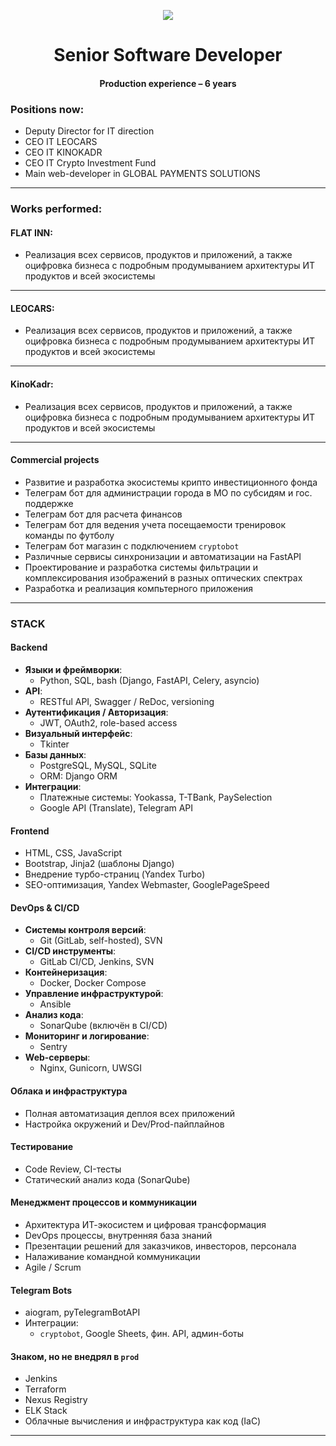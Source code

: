 <p align="center">
  <img src="https://leocars-rental.ru/static/general/logo/developer.svg"
</p>
<h1 align="center">Senior Software Developer</h1>
<h4 align="center">Production experience – 6 years</h4>
  
### Positions now:
- Deputy Director for IT direction
- CEO IT LEOCARS
- CEO IT KINOKADR
- CEO IT Crypto Investment Fund
- Main web-developer in GLOBAL PAYMENTS SOLUTIONS
---
  
### Works performed:
#### **FLAT INN**:
- Реализация всех сервисов, продуктов и приложений, а также оцифровка бизнеса с подробным продумыванием архитектуры ИТ продуктов и всей экосистемы

---
#### **LEOCARS**:
- Реализация всех сервисов, продуктов и приложений, а также оцифровка бизнеса с подробным продумыванием архитектуры ИТ продуктов и всей экосистемы

---
#### **KinoKadr**:
- Реализация всех сервисов, продуктов и приложений, а также оцифровка бизнеса с подробным продумыванием архитектуры ИТ продуктов и всей экосистемы

---
#### **Commercial projects**
- Развитие и разработка экосистемы крипто инвестиционного фонда
- Телеграм бот для администрации города в МО по субсидям и гос. поддержке
- Телеграм бот для расчета финансов
- Телеграм бот для ведения учета посещаемости тренировок команды по футболу
- Телеграм бот магазин с подключением `cryptobot`
- Различные сервисы синхронизации и автоматизации на FastAPI
- Проектирование и разработка системы фильтрации и комплексирования изображений в разных оптических спектрах
- Разработка и реализация компьтерного приложения

---
### STACK
#### Backend
- **Языки и фреймворки**:
	- Python, SQL, bash (Django, FastAPI, Celery, asyncio)
- **API**:
	- RESTful API, Swagger / ReDoc, versioning
- **Аутентификация / Авторизация**:
	- JWT, OAuth2, role-based access
- **Визуальный интерфейс**:
	- Tkinter
- **Базы данных**:
	- PostgreSQL, MySQL, SQLite
	- ORM: Django ORM
- **Интеграции**:
	- Платежные системы: Yookassa, T-TBank, PaySelection
	- Google API (Translate), Telegram API
####  Frontend
- HTML, CSS, JavaScript
- Bootstrap, Jinja2 (шаблоны Django)
- Внедрение турбо-страниц (Yandex Turbo)
- SEO-оптимизация, Yandex Webmaster, GooglePageSpeed
#### DevOps & CI/CD
- **Системы контроля версий**:
	- Git (GitLab, self-hosted), SVN
- **CI/CD инструменты**:
	- GitLab CI/CD, Jenkins, SVN
- **Контейнеризация**:
	- Docker, Docker Compose
- **Управление инфраструктурой**:
	- Ansible
- **Анализ кода**:
	- SonarQube (включён в CI/CD)
- **Мониторинг и логирование**:
	- Sentry
- **Web-серверы**:
	- Nginx, Gunicorn, UWSGI
#### Облака и инфраструктура
- Полная автоматизация деплоя всех приложений
- Настройка окружений и Dev/Prod-пайплайнов
#### Тестирование
- Code Review, CI-тесты
- Статический анализ кода (SonarQube)
#### Менеджмент процессов и коммуникации
- Архитектура ИТ-экосистем и цифровая трансформация
- DevOps процессы, внутренняя база знаний
- Презентации решений для заказчиков, инвесторов, персонала
- Налаживание командной коммуникации
- Agile / Scrum
#### Telegram Bots
- aiogram, pyTelegramBotAPI
- Интеграции:
	- `cryptobot`, Google Sheets, фин. API, админ-боты
#### Знаком, но не внедрял в `prod`
- Jenkins
- Terraform
- Nexus Registry
- ELK Stack
- Облачные вычисления и инфраструктура как код (IaC)

---
